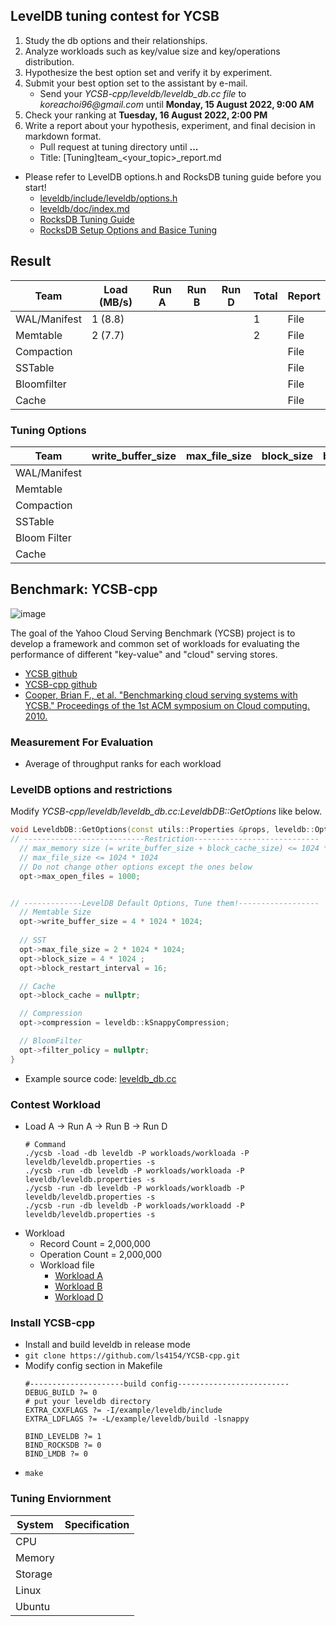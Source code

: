## LevelDB tuning contest for YCSB
1. Study the db options and their relationships.
2. Analyze workloads such as key/value size and key/operations distribution.
3. Hypothesize the best option set and verify it by experiment.
4. Submit your best option set to the assistant by e-mail.
    - Send your _YCSB-cpp/leveldb/leveldb_db.cc file_ to _koreachoi96@gmail.com_ until **Monday, 15 August 2022, 9:00 AM**
5. Check your ranking at **Tuesday, 16 August 2022, 2:00 PM**
6. Write a report about your hypothesis, experiment, and final decision in markdown format.
    - Pull request at tuning directory until **...**
    - Title: [Tuning]team_<your_topic>_report.md
* Please refer to LevelDB options.h and RocksDB tuning guide before you start!
  - [leveldb/include/leveldb/options.h](https://github.com/google/leveldb/blob/main/include/leveldb/options.h)
  - [leveldb/doc/index.md](https://github.com/google/leveldb/blob/main/doc/index.md)
  - [RocksDB Tuning Guide](https://github.com/facebook/rocksdb/wiki/RocksDB-Tuning-Guide)
  - [RocksDB Setup Options and Basice Tuning](https://github.com/facebook/rocksdb/wiki/Setup-Options-and-Basic-Tuning)

## Result 
| Team  | Load (MB/s)  | Run A | Run B | Run D | Total | Report  |
|---|--------------|-------|-------|-------|-----------|------|
| WAL/Manifest | 1 (8.8) |       |       |       | 1          | File |
| Memtable | 2 (7.7)             |       |       |       |  2         | File |
| Compaction |              |       |       |       |           | File |
| SSTable |              |       |       |       |           | File |
| Bloomfilter |              |       |       |       |           | File |
| Cache |              |       |       |       |           | File |

### Tuning Options
 Team | write_buffer_size | max_file_size | block_size | block_restart_interval | block_cache | compression | filter_policy 
---|---|---|---|---|---|---|---
 WAL/Manifest |  |  |  |  |  |  |  
 Memtable |  |  |  |  |  |  |  
 Compaction |  |  |  |  |  |  |  
 SSTable |  |  |  |  |  |  |  
 Bloom Filter |  |  |  |  |  |  |  
 Cache |  |  |  |  |  |  |  


## Benchmark: YCSB-cpp
![image](https://user-images.githubusercontent.com/87025898/183247993-0133d8c1-3b40-455e-987d-f54892488e84.png)  

The goal of the Yahoo Cloud Serving Benchmark (YCSB) project is to develop a framework and common set of workloads for evaluating the performance of different "key-value" and "cloud" serving stores.
* [YCSB github](https://github.com/brianfrankcooper/YCSB)
* [YCSB-cpp github](https://github.com/ls4154/YCSB-cpp)
* [Cooper, Brian F., et al. "Benchmarking cloud serving systems with YCSB." Proceedings of the 1st ACM symposium on Cloud computing. 2010.](https://dl.acm.org/doi/abs/10.1145/1807128.1807152)

### Measurement For Evaluation
* Average of throughput ranks for each workload

### LevelDB options and restrictions
Modify _YCSB-cpp/leveldb/leveldb_db.cc:LeveldbDB::GetOptions_ like below.
``` c++
void LeveldbDB::GetOptions(const utils::Properties &props, leveldb::Options *opt) {
// ---------------------------Restriction----------------------------
  // max_memory size (= write_buffer_size + block_cache_size) <= 1024 * 1024
  // max_file_size <= 1024 * 1024
  // Do not change other options except the ones below
  opt->max_open_files = 1000;


// -------------LevelDB Default Options, Tune them!------------------
  // Memtable Size
  opt->write_buffer_size = 4 * 1024 * 1024;
  
  // SST
  opt->max_file_size = 2 * 1024 * 1024;
  opt->block_size = 4 * 1024 ;
  opt->block_restart_interval = 16;

  // Cache
  opt->block_cache = nullptr;

  // Compression
  opt->compression = leveldb::kSnappyCompression;

  // BloomFilter
  opt->filter_policy = nullptr;
}
```
- Example source code: [leveldb_db.cc](./leveldb_db.cc)

### Contest Workload
* Load A -> Run A -> Run B -> Run D
  ```
  # Command
  ./ycsb -load -db leveldb -P workloads/workloada -P leveldb/leveldb.properties -s
  ./ycsb -run -db leveldb -P workloads/workloada -P leveldb/leveldb.properties -s
  ./ycsb -run -db leveldb -P workloads/workloadb -P leveldb/leveldb.properties -s
  ./ycsb -run -db leveldb -P workloads/workloadd -P leveldb/leveldb.properties -s
  ```
- Workload
  - Record Count = 2,000,000 
  - Operation Count = 2,000,000
  - Workload file 
    - [Workload A](./workloada)
    - [Workload B](./workloadb)
    - [Workload D](./workloadd)
  

### Install YCSB-cpp
  - Install and build leveldb in release mode
  - ```git clone https://github.com/ls4154/YCSB-cpp.git```
  - Modify config section in Makefile
    ```
    #---------------------build config-------------------------
    DEBUG_BUILD ?= 0
    # put your leveldb directory
    EXTRA_CXXFLAGS ?= -I/example/leveldb/include
    EXTRA_LDFLAGS ?= -L/example/leveldb/build -lsnappy

    BIND_LEVELDB ?= 1
    BIND_ROCKSDB ?= 0 
    BIND_LMDB ?= 0
    ```
  - ```make```

### Tuning Enviornment
| System  | Specification                             |
|---------|-------------------------------------------|
| CPU     |  |
| Memory  |  |
| Storage |  |
| Linux   |  |
| Ubuntu  |  |
